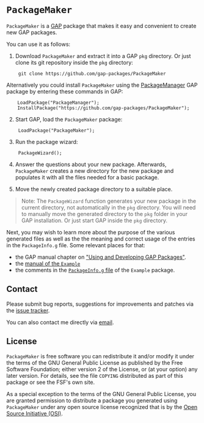 # `PackageMaker`

`PackageMaker` is a [GAP](https://www.gap-system.org/) package that makes
it easy and convenient to create new GAP packages.

You can use it as follows:

1. Download `PackageMaker` and extract it into a GAP `pkg` directory. Or
   just clone its git repository inside the `pkg` directory:

        git clone https://github.com/gap-packages/PackageMaker

Alternatively you could install `PackageMaker` using the [PackageManager](https://github.com/gap-packages/PackageManager) GAP package by entering these commands in GAP:

        LoadPackage("PackageManager");
        InstallPackage("https://github.com/gap-packages/PackageMaker");

2. Start GAP, load the `PackageMaker` package:

        LoadPackage("PackageMaker");

3. Run the package wizard:

        PackageWizard();

4. Answer the questions about your new package. Afterwards, `PackageMaker`
   creates a new directory for the new package and populates it with all the
   files needed for a basic package.

5. Move the newly created package directory to a suitable place.

> Note: The `PackageWizard` function generates your new package in the current directory, not automatically in the `pkg` directory. You will need to manually move the generated directory to the `pkg` folder in your GAP installation.
Or just start GAP inside the `pkg` directory.

Next, you may wish to learn more about the purpose of the various
generated files as well as the the meaning and correct usage of the
entries in the `PackageInfo.g` file. Some relevant places for that:

- the GAP manual chapter on ["Using and Developing GAP Packages"](https://docs.gap-system.org/doc/ref/chap76_mj.html).
- the [manual of the `Example`](https://gap-packages.github.io/example/doc/chap0_mj.html)
- the comments in the [`PackageInfo.g` file](https://github.com/gap-packages/example/blob/master/PackageInfo.g)
  of the `Example` package.

## Contact

Please submit bug reports, suggestions for improvements and patches via
the [issue tracker](https://github.com/gap-packages/PackageMaker/issues).

You can also contact me directly via [email](mhorn@rptu.de).

## License

`PackageMaker` is free software you can redistribute it and/or modify it
under the terms of the GNU General Public License as published by the Free
Software Foundation; either version 2 of the License, or (at your option) any
later version. For details, see the file `COPYING` distributed as part of
this package or see the FSF's own site.

As a special exception to the terms of the GNU General Public License, you
are granted permission to distribute a package you generated using
`PackageMaker` under any open source license recognized that is by the [Open
Source Initiative (OSI)](https://opensource.org).
